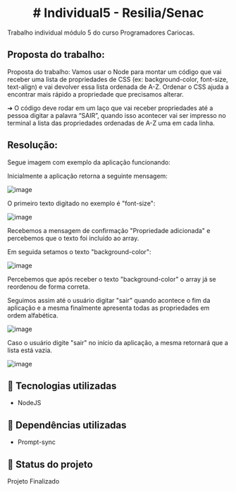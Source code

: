 <h1 align="center"> # Individual5 - Resilia/Senac </h1>
Trabalho individual módulo 5 do curso Programadores Cariocas.

## Proposta do trabalho:
Proposta do trabalho:
Vamos usar o Node para montar um código que vai receber uma lista de propriedades de CSS (ex: background-color, font-size, text-align) e vai devolver essa lista ordenada de A-Z. Ordenar o CSS ajuda a encontrar mais rápido a propriedade que precisamos alterar.

➔ O código deve rodar em um laço que vai receber propriedades até a pessoa digitar a palavra “SAIR”, quando isso acontecer vai ser impresso no terminal a lista das propriedades ordenadas de A-Z uma em cada linha.

## Resolução:

Segue imagem com exemplo da aplicação funcionando:

Inicialmente a aplicação retorna a seguinte mensagem:

![image](https://user-images.githubusercontent.com/83782674/224346761-5fef91e1-3fa9-465c-8bbc-162588a0f695.png)

O primeiro texto digitado no exemplo é "font-size":

![image](https://user-images.githubusercontent.com/83782674/224347026-44ae7b7f-c7f2-4634-9756-7c6fed20882f.png)

Recebemos a mensagem de confirmação "Propriedade adicionada" e percebemos que o texto foi incluído ao array.

Em seguida setamos o texto "background-color":

![image](https://user-images.githubusercontent.com/83782674/224347681-fbc40435-231a-4987-885d-d04c13a4fc86.png)

Percebemos que após receber o texto "background-color" o array já se reordenou de forma correta.

Seguimos assim até o usuário digitar "sair" quando acontece o fim da aplicação e a mesma finalmente apresenta todas as propriedades em ordem alfabética.

![image](https://user-images.githubusercontent.com/83782674/224348827-ad0670e0-1322-46a6-88ac-97192aa84d1e.png)

Caso o usuário digite "sair" no início da aplicação, a mesma retornará que a lista está vazia.

![image](https://user-images.githubusercontent.com/83782674/224371013-5d0b1ed3-6554-41d9-92c5-2470a99fb8e0.png)

## :wrench: Tecnologias utilizadas
* NodeJS

## :wrench: Dependências utilizadas
* Prompt-sync

## :dart: Status do projeto
Projeto Finalizado
